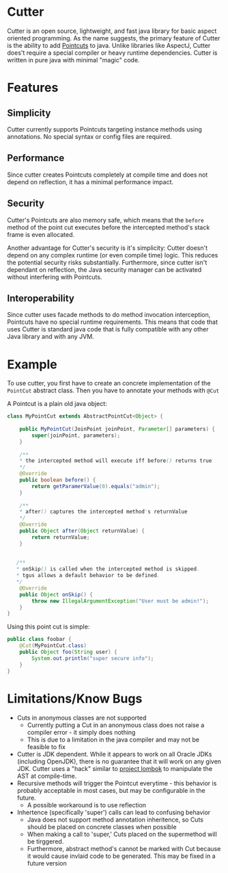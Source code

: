 # Cutter
Cutter is an open source, lightweight, and fast java library for basic aspect oriented programming. As the name suggests,
the primary feature of Cutter is the ability to add [Pointcuts](https://en.wikipedia.org/wiki/Pointcut) to java. Unlike libraries
like AspectJ, Cutter does't require a special compiler or heavy runtime dependencies. Cutter is written in pure java with
minimal "magic" code. 

# Features
## Simplicity
Cutter currently supports Pointcuts targeting instance methods using annotations. No special syntax or config files are required. 
## Performance
Since cutter creates Pointcuts completely at compile time and does not depend on reflection, it has a minimal performance impact.
## Security
Cutter's Pointcuts are also memory safe, which means that the ```before``` method of the point cut executes before the intercepted method's
stack frame is even allocated. 

Another advantage for Cutter's security is it's simplicity: Cutter doesn't depend on any complex runtime (or even compile time)
logic. This reduces the potential security risks substantially. Furthermore, since cutter isn't dependant on reflection, the
Java security manager can be activated without interfering with Pointcuts. 

## Interoperability
Since cutter uses facade methods to do method invocation interception, Pointcuts have no special runtime requirements.
This means that code that uses Cutter is standard java code that is fully compatible with any other Java library and with any JVM.

# Example

To use cutter, you first have to create an concrete implementation of the ```PointCut``` abstract class. Then you have to
annotate your methods with ```@Cut```

A Pointcut is a plain old java object:
````java
class MyPointCut extends AbstractPointCut<Object> {
    
    public MyPointCut(JoinPoint joinPoint, Parameter[] parameters) {
        super(joinPoint, parameters);
    }
    
    /**
    * the intercepted method will execute iff before() returns true 
    */
    @Override
    public boolean before() {
        return getParamerValue(0).equals("admin");
    }
    
    /**
    * after() captures the intercepted method's returnValue 
    */
    @Override
    public Object after(Object returnValue) {
        return returnValue;
    }
    
    
   /**
   * onSkip() is called when the intercepted method is skipped.
   * tgus allows a default behavior to be defined.
   */
    @Override
    public Object onSkip() {
        throw new IllegalArgumentException("User must be admin!");    
    }
}
````

Using this point cut is simple:

```java
public class foobar {
    @Cut(MyPointCut.class)
    public Object foo(String user) {
        System.out.println("super secure info");
    }
}
```
# Limitations/Know Bugs
* Cuts in anonymous classes are not supported
    * Currently putting a Cut in an anonymous class does not raise a compiler error - it simply does nothing
    * This is due to a limitation in the java compiler and may not be feasible to fix
* Cutter is JDK dependent. While it appears to work on all Oracle JDKs (including OpenJDK), there is no guarantee
that it will work on any given JDK. Cutter uses a "hack" similar to [project lombok](https://projectlombok.org/) to manipulate the AST at compile-time.
* Recursive methods will trigger the Pointcut everytime - this behavior is probably acceptable in most cases, but may be configurable in the future.
    * A possible workaround is to use reflection
* Inhertence (specifically 'super') calls can lead to confusing behavior
    * Java does not support method annotation inheritence, so Cuts should be placed on concrete classes when possible
    * When making a call to 'super,' Cuts placed on the supermethod will be tirggered.
    * Furthermore, abstract method's cannot be marked with Cut because it would cause invlaid code to be generated. This may be fixed in a future version
